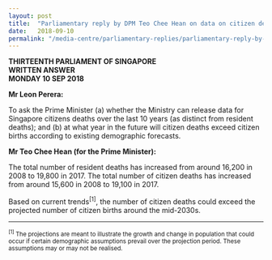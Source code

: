 ```yaml
---
layout: post
title:  "Parliamentary reply by DPM Teo Chee Hean on data on citizen deaths"
date:   2018-09-10
permalink: "/media-centre/parliamentary-replies/parliamentary-reply-by-dpm-teo-chee-hean-on-data-on-citizen-deaths"
---
```


**THIRTEENTH PARLIAMENT OF SINGAPORE  
WRITTEN ANSWER  
MONDAY 10 SEP 2018**    

**Mr Leon Perera:**

To ask the Prime Minister (a) whether the Ministry can release data for Singapore citizens deaths over the last 10 years (as distinct from resident deaths); and (b) at what year in the future will citizen deaths exceed citizen births according to existing demographic forecasts.

**Mr Teo Chee Hean (for the Prime Minister):**  

The total number of resident deaths has increased from around 16,200 in 2008 to 19,800 in 2017. The total number of citizen deaths has increased from around 15,600 in 2008 to 19,100 in 2017.

Based on current trends<sup>[1]</sup>, the number of citizen deaths could exceed the projected number of citizen births around the mid-2030s.

---

<sub><sup>[1]</sup> The projections are meant to illustrate the growth and change in population that could occur if certain demographic assumptions prevail over the projection period. These assumptions may or may not be realised.</sub>
